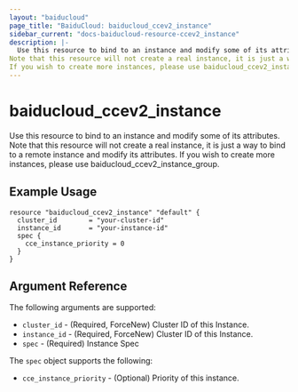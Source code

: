 ```yaml
---
layout: "baiducloud"
page_title: "BaiduCloud: baiducloud_ccev2_instance"
sidebar_current: "docs-baiducloud-resource-ccev2_instance"
description: |-
  Use this resource to bind to an instance and modify some of its attributes.
Note that this resource will not create a real instance, it is just a way to bind to a remote instance and modify its attributes.
If you wish to create more instances, please use baiducloud_ccev2_instance_group.
---
```


# baiducloud_ccev2_instance

Use this resource to bind to an instance and modify some of its attributes.
Note that this resource will not create a real instance, it is just a way to bind to a remote instance and modify its attributes.
If you wish to create more instances, please use baiducloud_ccev2_instance_group.

## Example Usage

```hcl
resource "baiducloud_ccev2_instance" "default" {
  cluster_id        = "your-cluster-id"
  instance_id       = "your-instance-id"
  spec {
    cce_instance_priority = 0
  }
}
```

## Argument Reference

The following arguments are supported:

* `cluster_id` - (Required, ForceNew) Cluster ID of this Instance.
* `instance_id` - (Required, ForceNew) Cluster ID of this Instance.
* `spec` - (Required) Instance Spec

The `spec` object supports the following:

* `cce_instance_priority` - (Optional) Priority of this instance.


